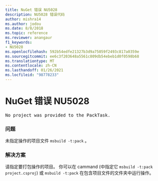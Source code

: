 ```yaml
---
title: NuGet 错误 NU5028
description: NU5028 错误代码
author: mishra14
ms.author: jodou
ms.date: 8/8/2018
ms.topic: reference
ms.reviewer: anangaur
f1_keywords:
- NU5028
ms.openlocfilehash: 592b54edfe21327b3d9a75059f2493c817a0359e
ms.sourcegitcommit: ee6c3f203648a5561c809db54ebeb1d0f0598b68
ms.translationtype: MT
ms.contentlocale: zh-CN
ms.lasthandoff: 01/26/2021
ms.locfileid: "98778233"
---
```

# <a name="nuget-error-nu5028"></a>NuGet 错误 NU5028
<pre>No project was provided to the PackTask.</pre>

### <a name="issue"></a>问题

未指定操作的项目文件 `msbuild -t:pack` 。


### <a name="solution"></a>解决方案

请指定要打包操作的项目。  你可以在 cammand (中指定它 `msbuild -t:pack project.csproj`) 或 `msbuild -t:pack` 在包含项目文件的文件夹中运行操作。

